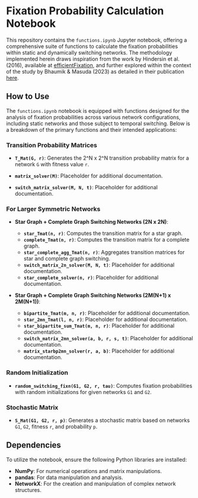 
# Fixation Probability Calculation Notebook

This repository contains the `functions.ipynb` Jupyter notebook, offering a comprehensive suite of functions to calculate the fixation probabilities within static and dynamically switching networks. The methodology implemented herein draws inspiration from the work by Hindersin et al. (2016), available at [efficientFixation](https://github.com/hindersin/efficientFixation), and further explored within the context of the study by Bhaumik & Masuda (2023) as detailed in their publication [here](https://link.springer.com/article/10.1007/s00285-023-01987-5).

## How to Use

The `functions.ipynb` notebook is equipped with functions designed for the analysis of fixation probabilities across various network configurations, including static networks and those subject to temporal switching. Below is a breakdown of the primary functions and their intended applications:

### Transition Probability Matrices

- **`T_Mat(G, r)`**: Generates the 2^N x 2^N transition probability matrix for a network `G` with fitness value `r`.

- **`matrix_solver(M)`**: Placeholder for additional documentation.

- **`switch_matrix_solver(M, N, t)`**: Placeholder for additional documentation.

### For Larger Symmetric Networks

- **Star Graph + Complete Graph Switching Networks (2N x 2N)**:
  - **`star_Tmat(n, r)`**: Computes the transition matrix for a star graph.
  - **`complete_Tmat(n, r)`**: Computes the transition matrix for a complete graph.
  - **`star_complete_agg_Tmat(n, r)`**: Aggregates transition matrices for star and complete graph switching.
  - **`switch_matrix_2n_solver(M, N, t)`**: Placeholder for additional documentation.
  - **`star_complete_solver(n, r)`**: Placeholder for additional documentation.

- **Star Graph + Complete Graph Switching Networks (2M(N+1) x 2M(N+1))**:
  - **`bipartite_Tmat(m, n, r)`**: Placeholder for additional documentation.
  - **`star_2mn_Tmat(l, n, r)`**: Placeholder for additional documentation.
  - **`star_bipartite_sum_Tmat(m, n, r)`**: Placeholder for additional documentation.
  - **`switch_matrix_2mn_solver(a, b, r, s, t)`**: Placeholder for additional documentation.
  - **`matrix_starbp2mn_solver(r, a, b)`**: Placeholder for additional documentation.

### Random Initialization

- **`random_switching_fixn(G1, G2, r, tau)`**: Computes fixation probabilities with random initializations for given networks `G1` and `G2`.

### Stochastic Matrix

- **`S_Mat(G1, G2, r, p)`**: Generates a stochastic matrix based on networks `G1`, `G2`, fitness `r`, and probability `p`.

## Dependencies

To utilize the notebook, ensure the following Python libraries are installed:

- **NumPy**: For numerical operations and matrix manipulations.
- **pandas**: For data manipulation and analysis.
- **NetworkX**: For the creation and manipulation of complex network structures.



